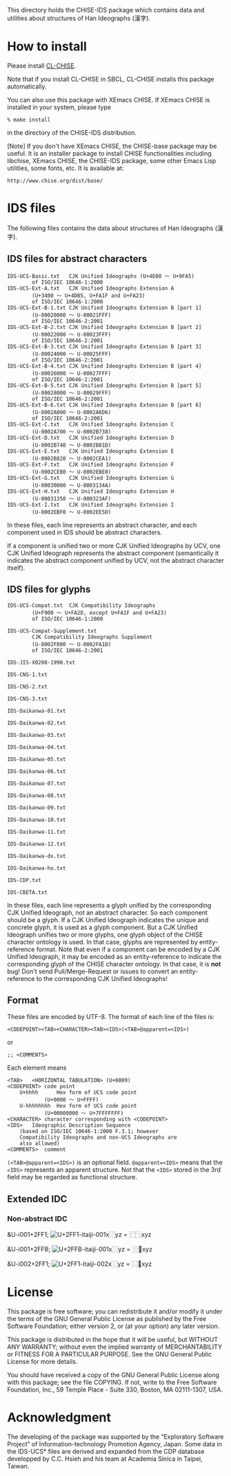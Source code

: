 <!-- -*- coding: utf-8-jis-er -*- -->

This directory holds the CHISE-IDS package which contains data and
utilities about structures of Han Ideographs (漢字).


# How to install

Please install [CL-CHISE](https://gitlab.chise.org/CHISE/cl-chise).

Note that if you install CL-CHISE in SBCL, CL-CHISE installs this
package automatically.


You can also use this package with XEmacs CHISE.
If XEmacs CHISE is installed in your system, please type

    % make install

in the directory of the CHISE-IDS distribution.

[Note] If you don't have XEmacs CHISE, the CHISE-base package may be
useful.  It is an installer package to install CHISE functionalities
including libchise, XEmacs CHISE, the CHISE-IDS package, some other
Emacs Lisp utilities, some fonts, etc.  It is available at:

	http://www.chise.org/dist/base/


# IDS files

The following files contains the data about structures of Han
Ideographs (漢字).

## IDS files for abstract characters

    IDS-UCS-Basic.txt	CJK Unified Ideographs (U+4E00 〜 U+9FA5)
			of ISO/IEC 10646-1:2000
    IDS-UCS-Ext-A.txt	CJK Unified Ideographs Extension A
			(U+3400 〜 U+4DB5, U+FA1F and U+FA23)
			of ISO/IEC 10646-1:2000
    IDS-UCS-Ext-B-1.txt	CJK Unified Ideographs Extension B [part 1]
			(U-00020000 〜 U-00021FFF)
			of ISO/IEC 10646-2:2001
    IDS-UCS-Ext-B-2.txt	CJK Unified Ideographs Extension B [part 2]
			(U-00022000 〜 U-00023FFF)
			of ISO/IEC 10646-2:2001
    IDS-UCS-Ext-B-3.txt	CJK Unified Ideographs Extension B [part 3]
			(U-00024000 〜 U-00025FFF)
			of ISO/IEC 10646-2:2001
    IDS-UCS-Ext-B-4.txt	CJK Unified Ideographs Extension B [part 4]
			(U-00026000 〜 U-00027FFF)
			of ISO/IEC 10646-2:2001
    IDS-UCS-Ext-B-5.txt	CJK Unified Ideographs Extension B [part 5]
			(U-00028000 〜 U-00029FFF)
			of ISO/IEC 10646-2:2001
    IDS-UCS-Ext-B-6.txt	CJK Unified Ideographs Extension B [part 6]
			(U-0002A000 〜 U-0002A6D6)
			of ISO/IEC 10646-2:2001
    IDS-UCS-Ext-C.txt	CJK Unified Ideographs Extension C
			(U-0002A700 〜 U-0002B738)
    IDS-UCS-Ext-D.txt	CJK Unified Ideographs Extension D
			(U-0002B740 〜 U-0002B81D)
    IDS-UCS-Ext-E.txt	CJK Unified Ideographs Extension E
			(U-0002B820 〜 U-0002CEA1)
    IDS-UCS-Ext-F.txt	CJK Unified Ideographs Extension F
			(U-0002CEB0 〜 U-0002EBE0)
    IDS-UCS-Ext-G.txt	CJK Unified Ideographs Extension G
			(U-00030000 〜 U-0003134A)
    IDS-UCS-Ext-H.txt	CJK Unified Ideographs Extension H
			(U-00031350 〜 U-000323AF)
    IDS-UCS-Ext-I.txt	CJK Unified Ideographs Extension I
			(U-0002EBF0 〜 U-0002EE5D)

In these files, each line represents an abstract character, and each
component used in IDS should be abstract characters.

If a component is unified two or more CJK Unified Ideographs by UCV,
one CJK Unified Ideograph represents the abstract component
(semantically it indicates the abstract component unified by UCV, not
the abstract character itself).


## IDS files for glyphs

    IDS-UCS-Compat.txt	CJK Compatibility Ideographs
			(U+F900 〜 U+FA2D, except U+FA1F and U+FA23)
			of ISO/IEC 10646-1:2000

    IDS-UCS-Compat-Supplement.txt
			CJK Compatibility Ideographs Supplement
			(U-0002F800 〜 U-0002FA1D)
			of ISO/IEC 10646-2:2001

    IDS-JIS-X0208-1990.txt

    IDS-CNS-1.txt

    IDS-CNS-2.txt

    IDS-CNS-3.txt

    IDS-Daikanwa-01.txt

    IDS-Daikanwa-02.txt

    IDS-Daikanwa-03.txt

    IDS-Daikanwa-04.txt

    IDS-Daikanwa-05.txt

    IDS-Daikanwa-06.txt

    IDS-Daikanwa-07.txt

    IDS-Daikanwa-08.txt

    IDS-Daikanwa-09.txt

    IDS-Daikanwa-10.txt

    IDS-Daikanwa-11.txt

    IDS-Daikanwa-12.txt

    IDS-Daikanwa-dx.txt

    IDS-Daikanwa-ho.txt

    IDS-CDP.txt

    IDS-CBETA.txt

In these files, each line represents a glyph unified by the
corresponding CJK Unified Ideograph, not an abstract character.  So
each component should be a glyph.  If a CJK Unified Ideograph
indicates the unique and concrete glyph, it is used as a glyph
component.  But a CJK Unified Ideograph unifies two or more glyphs,
one glyph object of the CHISE character ontology is used.  In that
case, glyphs are represented by entity-reference format.  Note that
even if a component can be encoded by a CJK Unified Ideograph, it may
be encoded as an entity-reference to indicate the corresponding glyph
of the CHISE character ontology.  In that case, it is **not** bug!
Don't send Pull/Merge-Request or issues to convert an entity-reference
to the corresponding CJK Unified Ideographs!


## Format

These files are encoded by UTF-8.  The format of each line of the
files is:

    <CODEPOINT><TAB><CHARACTER><TAB><IDS>(<TAB>@apparent=<IDS>)

or

    ;; <COMMENTS>

Each element means

    <TAB>	<HORIZONTAL TABULATION> (U+0009)
    <CODEPOINT>	code point
		U+hhhh		Hex form of UCS code point
				(U+0000 〜 U+FFFF)
		U-hhhhhhhh	Hex form of UCS code point
				(U+00000000 〜 U+7FFFFFFF)
    <CHARACTER>	character corresponding with <CODEPOINT>
    <IDS>	Ideographic Description Sequence
		(based on ISO/IEC 10646-1:2000 F.3.1; however
		Compatibility Ideographs and non-UCS Ideographs are
		also allowed)
    <COMMENTS>	comment

`(<TAB>@apparent=<IDS>)` is an optional field.  `@apparent=<IDS>` means
that the `<IDS>` represents an apparent structure.  Not that the `<IDS>`
stored in the 3rd field may be regarded as functional structure.


## Extended IDC

### Non-abstract IDC

&U-i001+2FF1; <img src="https://glyphwiki.org/glyph/u2ff1-itaiji-001.50px.png" alt="U+2FF1-itaiji-001" title="U+2FF1-itaiji-001">x⿰yz = ⿸⿹xyz

&U-i001+2FFB; <img src="https://glyphwiki.org/glyph/u2ffb-itaiji-001.50px.png" alt="U+2FFB-itaiji-001" title="U+2FFB-itaiji-001">x⿰yz = ⿷⿼xyz

&U-i002+2FF1; <img src="https://glyphwiki.org/glyph/u2ff1-itaiji-002.50px.png" alt="U+2FF1-itaiji-002" title="U+2FF1-itaiji-002">x⿰yz = ⿺⿽xyz


# License

This package is free software; you can redistribute it and/or modify
it under the terms of the GNU General Public License as published by
the Free Software Foundation; either version 2, or (at your option)
any later version.

This package is distributed in the hope that it will be useful, but
WITHOUT ANY WARRANTY; without even the implied warranty of
MERCHANTABILITY or FITNESS FOR A PARTICULAR PURPOSE.  See the GNU
General Public License for more details.

You should have received a copy of the GNU General Public License
along with this package; see the file COPYING.  If not, write to
the Free Software Foundation, Inc., 59 Temple Place - Suite 330,
Boston, MA 02111-1307, USA.


# Acknowledgment

The developing of the package was supported by the “Exploratory
Software Project” of Information-technology Promotion Agency, Japan.
Some data in the IDS-UCS* files are derived and expanded from the CDP
database developped by C.C. Hsieh and his team at Academia Sinica in
Taipei, Taiwan.
